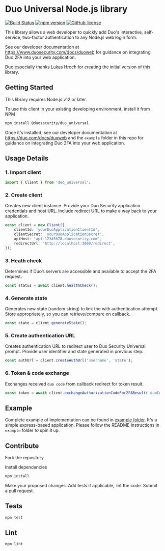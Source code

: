 # Duo Universal Node.js library

[![Build Status](https://github.com/duosecurity/duo_universal_nodejs/workflows/Node.js%20CI/badge.svg)](https://github.com/duosecurity/duo_universal_nodejs/actions/workflows/nodejs-ci.yml)
[![npm version](https://badge.fury.io/js/@duosecurity/duo_universal.svg)](https://badge.fury.io/js/@duosecurity/duo_universal)
[![GitHub license](https://img.shields.io/github/license/duosecurity/duo_universal_nodejs)](https://github.com/duosecurity/duo_universal_nodejs/blob/master/LICENSE)

This library allows a web developer to quickly add Duo's interactive, self-service, two-factor authentication to any Node.js web login form.

See our developer documentation at https://www.duosecurity.com/docs/duoweb for guidance on integrating Duo 2FA into your web application.

Duo especially thanks [Lukas Hroch](https://github.com/lukashroch) for creating the initial version of this library.

## Getting Started

This library requires Node.js v12 or later.

To use this client in your existing developing environment, install it from NPM

```sh
npm install @duosecurity/duo_universal
```

Once it's installed, see our developer documentation at https://duo.com/docs/duoweb and the `example` folder in this repo for guidance on integrating Duo 2FA into your web application.

## Usage Details

### 1. Import client

```ts
import { Client } from 'duo_universal';
```

### 2. Create client

Creates new client instance. Provide your Duo Security application credentials and host URL. Include redirect URL to make a way back to your application.

```ts
const client = new Client({
    clientId: 'yourDuoApplicationClientId',
    clientSecret: 'yourDuoApplicationSecret',
    apiHost: 'api-12345678.duosecurity.com',
    redirectUrl: 'http://localhost:3000/redirect',
});
```

### 3. Heath check

Determines if Duo’s servers are accessible and available to accept the 2FA request.

```ts
const status = await client.healthCheck();
```

### 4. Generate state

Generates new state (random string) to link the with authentication attempt. Store appropriately, so you can retrieve/compare on callback.

```ts
const state = client.generateState();
```

### 5. Create authentication URL

Creates authentication URL to redirect user to Duo Security Universal prompt. Provide user identifier and state generated in previous step.

```ts
const authUrl = client.createAuthUrl('username', 'state');
```

### 6. Token & code exchange

Exchanges received `duo code` from callback redirect for token result.

```ts
const token = await client.exchangeAuthorizationCodeFor2FAResult('duoCode', 'username');
```

## Example

Complete example of implementation can be found in [example folder](https://github.com/duosecurity/duo_universal_nodejs/tree/master/example). It's a simple express-based application. Please follow the README instructions in `example` folder to spin it up.

## Contribute

Fork the repository

Install dependencies

```sh
npm install
```

Make your proposed changes. Add tests if applicable, lint the code. Submit a pull request.

## Tests

```sh
npm test
```

## Lint

```sh
npm lint
```
